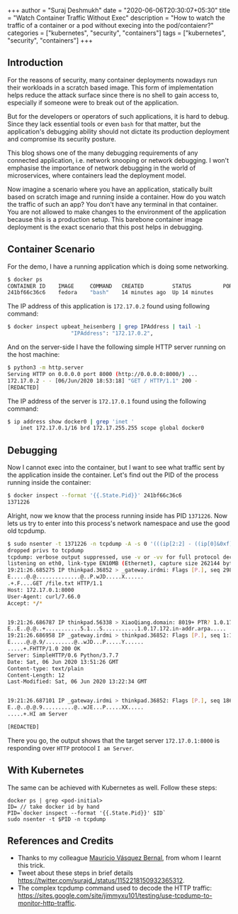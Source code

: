 +++
author = "Suraj Deshmukh"
date = "2020-06-06T20:30:07+05:30"
title = "Watch Container Traffic Without Exec"
description = "How to watch the traffic of a container or a pod without execing into the pod/contaienr?"
categories = ["kubernetes", "security", "containers"]
tags = ["kubernetes", "security", "containers"]
+++

## Introduction

For the reasons of security, many container deployments nowadays run their workloads in a scratch based image. This form of implementation helps reduce the attack surface since there is no shell to gain access to, especially if someone were to break out of the application.

But for the developers or operators of such applications, it is hard to debug. Since they lack essential tools or even `bash` for that matter, but the application's debugging ability should not dictate its production deployment and compromise its security posture.

This blog shows one of the many debugging requirements of any connected application, i.e. network snooping or network debugging. I won't emphasise the importance of network debugging in the world of microservices, where containers lead the deployment model.

Now imagine a scenario where you have an application, statically built based on scratch image and running inside a container. How do you watch the traffic of such an app? You don't have any terminal in that container. You are not allowed to make changes to the environment of the application because this is a production setup. This barebone container image deployment is the exact scenario that this post helps in debugging.

## Container Scenario

For the demo, I have a running application which is doing some networking.

```bash
$ docker ps
CONTAINER ID    IMAGE     COMMAND   CREATED         STATUS          PORTS    NAMES
241bf66c36c6    fedora    "bash"    14 minutes ago  Up 14 minutes            upbeat_heisenberg
```

The IP address of this application is `172.17.0.2` found using following command:

```bash
$ docker inspect upbeat_heisenberg | grep IPAddress | tail -1
                    "IPAddress": "172.17.0.2",
```

And on the server-side I have the following simple HTTP server running on the host machine:

```bash
$ python3 -m http.server
Serving HTTP on 0.0.0.0 port 8000 (http://0.0.0.0:8000/) ...
172.17.0.2 - - [06/Jun/2020 18:53:18] "GET / HTTP/1.1" 200 -
[REDACTED]
```

The IP address of the server is `172.17.0.1` found using the following command:

```bash
$ ip address show docker0 | grep 'inet '
    inet 172.17.0.1/16 brd 172.17.255.255 scope global docker0
```

## Debugging

Now I cannot exec into the container, but I want to see what traffic sent by the application inside the container. Let's find out the PID of the process running inside the container:

```bash
$ docker inspect --format '{{.State.Pid}}' 241bf66c36c6
1371226
```

Alright, now we know that the process running inside has PID `1371226`. Now lets us try to enter into this process's network namespace and use the good old tcpdump.

```bash
$ sudo nsenter -t 1371226 -n tcpdump -A -s 0 '(((ip[2:2] - ((ip[0]&0xf)<<2)) - ((tcp[12]&0xf0)>>2)) != 0)'
dropped privs to tcpdump
tcpdump: verbose output suppressed, use -v or -vv for full protocol decode
listening on eth0, link-type EN10MB (Ethernet), capture size 262144 bytes
19:21:26.685275 IP thinkpad.36852 > _gateway.irdmi: Flags [P.], seq 2980991125:2980991212, ack 2001355994, win 502, options [nop,nop,TS val 3794513222 ecr 3920804277], length 87
E.....@.@..............@..P.wJD.....X......
.+.F....GET /file.txt HTTP/1.1
Host: 172.17.0.1:8000
User-Agent: curl/7.66.0
Accept: */*


19:21:26.686787 IP thinkpad.56338 > XiaoQiang.domain: 8019+ PTR? 1.0.17.172.in-addr.arpa. (41)
E..E..@.@..+...........5.1...S...........1.0.17.172.in-addr.arpa.....
19:21:26.686958 IP _gateway.irdmi > thinkpad.36852: Flags [P.], seq 1:186, ack 87, win 509, options [nop,nop,TS val 3920804279 ecr 3794513222], length 185
E.....@.@.9/.........@..wJD...P.....Y......
.....+.FHTTP/1.0 200 OK
Server: SimpleHTTP/0.6 Python/3.7.7
Date: Sat, 06 Jun 2020 13:51:26 GMT
Content-type: text/plain
Content-Length: 12
Last-Modified: Sat, 06 Jun 2020 13:22:34 GMT


19:21:26.687101 IP _gateway.irdmi > thinkpad.36852: Flags [P.], seq 186:198, ack 87, win 509, options [nop,nop,TS val 3920804279 ecr 3794513224], length 12
E..@..@.@.9..........@..wJE...P.....XX.....
.....+.HI am Server

[REDACTED]
```

There you go, the output shows that the target server `172.17.0.1:8000` is responding over `HTTP` protocol `I am Server`.

## With Kubernetes

The same can be achieved with Kubernetes as well. Follow these steps:

```
docker ps | grep <pod-initial>
ID= // take docker id by hand
PID=`docker inspect --format '{{.State.Pid}}' $ID`
sudo nsenter -t $PID -n tcpdump
```

## References and Credits

- Thanks to my colleague [Mauricio Vásquez Bernal](https://twitter.com/maurovasquezb), from whom I learnt this trick.
- Tweet about these steps in brief details https://twitter.com/surajd_/status/1152218150932365312.
- The complex tcpdump command used to decode the HTTP traffic: https://sites.google.com/site/jimmyxu101/testing/use-tcpdump-to-monitor-http-traffic.
